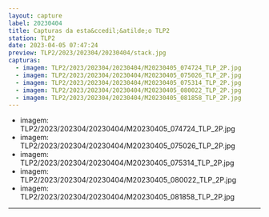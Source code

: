```yaml
---
layout: capture
label: 20230404
title: Capturas da esta&ccedil;&atilde;o TLP2
station: TLP2
date: 2023-04-05 07:47:24
preview: TLP2/2023/202304/20230404/stack.jpg
capturas:
  - imagem: TLP2/2023/202304/20230404/M20230405_074724_TLP_2P.jpg
  - imagem: TLP2/2023/202304/20230404/M20230405_075026_TLP_2P.jpg
  - imagem: TLP2/2023/202304/20230404/M20230405_075314_TLP_2P.jpg
  - imagem: TLP2/2023/202304/20230404/M20230405_080022_TLP_2P.jpg
  - imagem: TLP2/2023/202304/20230404/M20230405_081858_TLP_2P.jpg
---
```

  - imagem: TLP2/2023/202304/20230404/M20230405_074724_TLP_2P.jpg
  - imagem: TLP2/2023/202304/20230404/M20230405_075026_TLP_2P.jpg
  - imagem: TLP2/2023/202304/20230404/M20230405_075314_TLP_2P.jpg
  - imagem: TLP2/2023/202304/20230404/M20230405_080022_TLP_2P.jpg
  - imagem: TLP2/2023/202304/20230404/M20230405_081858_TLP_2P.jpg
---
